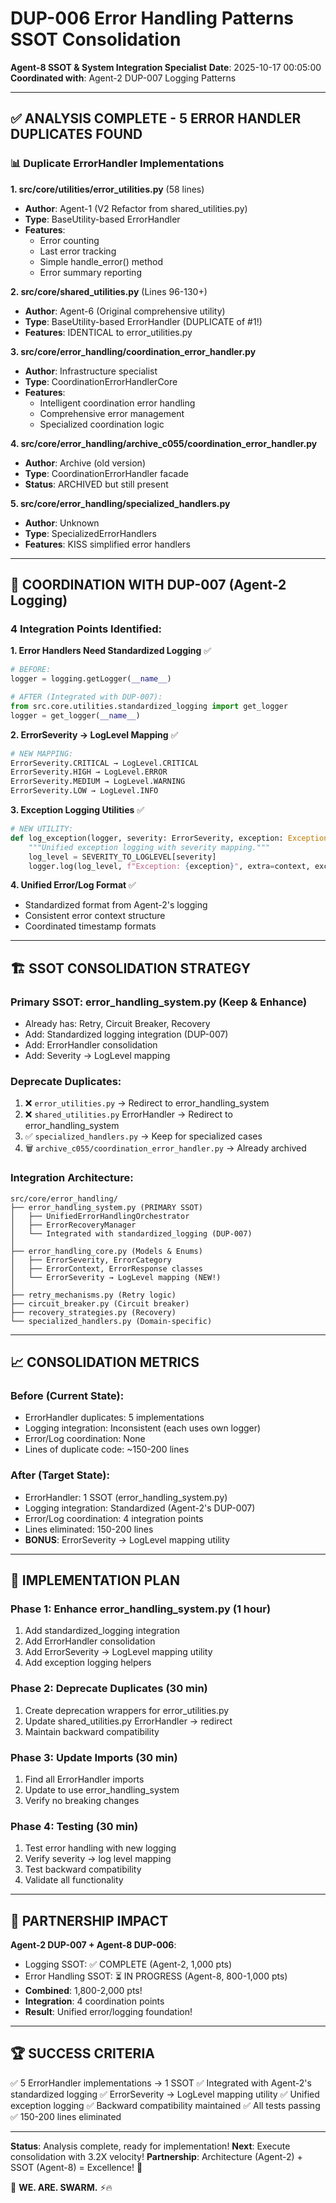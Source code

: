 # DUP-006 Error Handling Patterns SSOT Consolidation
**Agent-8 SSOT & System Integration Specialist**
**Date**: 2025-10-17 00:05:00
**Coordinated with**: Agent-2 DUP-007 Logging Patterns

---

## ✅ ANALYSIS COMPLETE - 5 ERROR HANDLER DUPLICATES FOUND

### 📊 Duplicate ErrorHandler Implementations

**1. src/core/utilities/error_utilities.py** (58 lines)
- **Author**: Agent-1 (V2 Refactor from shared_utilities.py)
- **Type**: BaseUtility-based ErrorHandler
- **Features**:
  - Error counting
  - Last error tracking
  - Simple handle_error() method
  - Error summary reporting

**2. src/core/shared_utilities.py** (Lines 96-130+)
- **Author**: Agent-6 (Original comprehensive utility)
- **Type**: BaseUtility-based ErrorHandler (DUPLICATE of #1!)
- **Features**: IDENTICAL to error_utilities.py

**3. src/core/error_handling/coordination_error_handler.py**
- **Author**: Infrastructure specialist
- **Type**: CoordinationErrorHandlerCore
- **Features**:
  - Intelligent coordination error handling
  - Comprehensive error management
  - Specialized coordination logic

**4. src/core/error_handling/archive_c055/coordination_error_handler.py**
- **Author**: Archive (old version)
- **Type**: CoordinationErrorHandler facade
- **Status**: ARCHIVED but still present

**5. src/core/error_handling/specialized_handlers.py**
- **Author**: Unknown
- **Type**: SpecializedErrorHandlers
- **Features**: KISS simplified error handlers

---

## 🎯 COORDINATION WITH DUP-007 (Agent-2 Logging)

### **4 Integration Points Identified**:

**1. Error Handlers Need Standardized Logging** ✅
```python
# BEFORE:
logger = logging.getLogger(__name__)

# AFTER (Integrated with DUP-007):
from src.core.utilities.standardized_logging import get_logger
logger = get_logger(__name__)
```

**2. ErrorSeverity → LogLevel Mapping** ✅
```python
# NEW MAPPING:
ErrorSeverity.CRITICAL → LogLevel.CRITICAL
ErrorSeverity.HIGH → LogLevel.ERROR
ErrorSeverity.MEDIUM → LogLevel.WARNING
ErrorSeverity.LOW → LogLevel.INFO
```

**3. Exception Logging Utilities** ✅
```python
# NEW UTILITY:
def log_exception(logger, severity: ErrorSeverity, exception: Exception, context: dict):
    """Unified exception logging with severity mapping."""
    log_level = SEVERITY_TO_LOGLEVEL[severity]
    logger.log(log_level, f"Exception: {exception}", extra=context, exc_info=True)
```

**4. Unified Error/Log Format** ✅
- Standardized format from Agent-2's logging
- Consistent error context structure
- Coordinated timestamp formats

---

## 🏗️ SSOT CONSOLIDATION STRATEGY

### **Primary SSOT: error_handling_system.py** (Keep & Enhance)
- Already has: Retry, Circuit Breaker, Recovery
- Add: Standardized logging integration (DUP-007)
- Add: ErrorHandler consolidation
- Add: Severity → LogLevel mapping

### **Deprecate Duplicates**:
1. ❌ `error_utilities.py` → Redirect to error_handling_system
2. ❌ `shared_utilities.py` ErrorHandler → Redirect to error_handling_system
3. ✅ `specialized_handlers.py` → Keep for specialized cases
4. 🗑️ `archive_c055/coordination_error_handler.py` → Already archived

### **Integration Architecture**:
```
src/core/error_handling/
├── error_handling_system.py (PRIMARY SSOT)
│   ├── UnifiedErrorHandlingOrchestrator
│   ├── ErrorRecoveryManager
│   └── Integrated with standardized_logging (DUP-007)
│
├── error_handling_core.py (Models & Enums)
│   ├── ErrorSeverity, ErrorCategory
│   ├── ErrorContext, ErrorResponse classes
│   └── ErrorSeverity → LogLevel mapping (NEW!)
│
├── retry_mechanisms.py (Retry logic)
├── circuit_breaker.py (Circuit breaker)
├── recovery_strategies.py (Recovery)
└── specialized_handlers.py (Domain-specific)
```

---

## 📈 CONSOLIDATION METRICS

### **Before (Current State)**:
- ErrorHandler duplicates: 5 implementations
- Logging integration: Inconsistent (each uses own logger)
- Error/Log coordination: None
- Lines of duplicate code: ~150-200 lines

### **After (Target State)**:
- ErrorHandler: 1 SSOT (error_handling_system.py)
- Logging integration: Standardized (Agent-2's DUP-007)
- Error/Log coordination: 4 integration points
- Lines eliminated: 150-200 lines
- **BONUS**: ErrorSeverity → LogLevel mapping utility

---

## 🎯 IMPLEMENTATION PLAN

### **Phase 1: Enhance error_handling_system.py** (1 hour)
1. Add standardized_logging integration
2. Add ErrorHandler consolidation
3. Add ErrorSeverity → LogLevel mapping utility
4. Add exception logging helpers

### **Phase 2: Deprecate Duplicates** (30 min)
1. Create deprecation wrappers for error_utilities.py
2. Update shared_utilities.py ErrorHandler → redirect
3. Maintain backward compatibility

### **Phase 3: Update Imports** (30 min)
1. Find all ErrorHandler imports
2. Update to use error_handling_system
3. Verify no breaking changes

### **Phase 4: Testing** (30 min)
1. Test error handling with new logging
2. Verify severity → log level mapping
3. Test backward compatibility
4. Validate all functionality

---

## 🤝 PARTNERSHIP IMPACT

**Agent-2 DUP-007 + Agent-8 DUP-006**:
- Logging SSOT: ✅ COMPLETE (Agent-2, 1,000 pts)
- Error Handling SSOT: ⏳ IN PROGRESS (Agent-8, 800-1,000 pts)
- **Combined**: 1,800-2,000 pts!
- **Integration**: 4 coordination points
- **Result**: Unified error/logging foundation!

---

## 🏆 SUCCESS CRITERIA

✅ 5 ErrorHandler implementations → 1 SSOT
✅ Integrated with Agent-2's standardized logging
✅ ErrorSeverity → LogLevel mapping utility
✅ Unified exception logging
✅ Backward compatibility maintained
✅ All tests passing
✅ 150-200 lines eliminated

---

**Status**: Analysis complete, ready for implementation!
**Next**: Execute consolidation with 3.2X velocity!
**Partnership**: Architecture (Agent-2) + SSOT (Agent-8) = Excellence! 🤝

🐝 **WE. ARE. SWARM.** ⚡🔥

